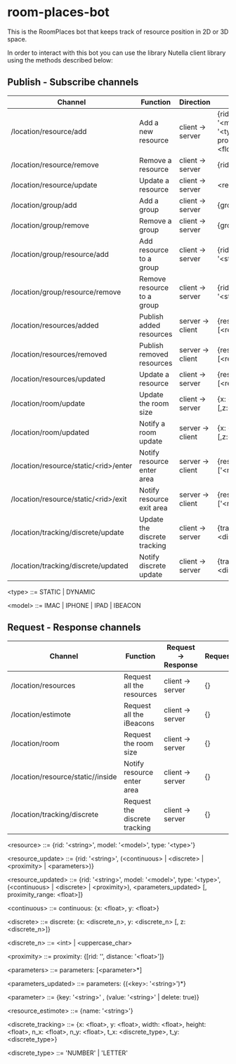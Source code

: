 # room-places-bot
This is the RoomPlaces bot that keeps track of resource position in 2D or 3D space.

In order to interact with this bot you can use the library Nutella client library using the methods described below:

## Publish - Subscribe channels

| Channel                                 | Function                     | Direction         | Content                                        |
| --------------------------------------- | ---------------------------- | ----------------- | ---------------------------------------------- |
| /location/resource/add                  | Add a new resource           | client -> server  | {rid: '\<string\>', model: '\<model\>', type: '\<type\>'[, proximity_range: \<float\>]}  |
| /location/resource/remove               | Remove a resource            | client -> server  | {rid: '\<string\>'}                            |
| /location/resource/update               | Update a resource            | client -> server  | \<resource_update\>                            |
| /location/group/add                     | Add a group                  | client -> server  | {group: '\<string\>'}                          |
| /location/group/remove                  | Remove a group               | client -> server  | {group: '\<string\>'}                          |
| /location/group/resource/add            | Add resource to a group      | client -> server  | {rid: '\<string\>', group: '\<string\>'}       |
| /location/group/resource/remove         | Remove resource to a group   | client -> server  | {rid: '\<string\>', group: '\<string\>'}       |
| /location/resources/added               | Publish added resources      | server -> client  | {resources: [\<resource\>*]}                   |
| /location/resources/removed             | Publish removed resources    | server -> client  | {resources: [\<resource\>*]}                   |
| /location/resources/updated             | Update a resource            | client -> server  | {resources: [\<resource_updated\>*]}           |
| /location/room/update                   | Update the room size         | client -> server  | {x: \<float\>, y: \<float\> [,z:\<float\>]}    |
| /location/room/updated                  | Notify a room update         | server -> client  | {x: \<float\>, y: \<float\> [,z:\<float\>]}    |
| /location/resource/static/\<rid\>/enter | Notify resource enter area   | server -> client  | {resources: ['\<resource\>'*]}                 |
| /location/resource/static/\<rid\>/exit  | Notify resource exit area    | server -> client  | {resources: ['\<resource\>'*]}                 |
| /location/tracking/discrete/update      | Update the discrete tracking | client -> server  | {tracking: \<discrete_tracking\>}              |
| /location/tracking/discrete/updated     | Notify discrete update       | client -> server  | {tracking: \<discrete_tracking\>}              |

\<type\> ::= STATIC | DYNAMIC 

\<model\> ::= IMAC | IPHONE | IPAD | IBEACON

## Request - Response channels

| Channel                                | Function                      | Request -> Response | Request           | Response                                   |
| -------------------------------------- | ----------------------------- | ------------------- | ----------------- | ------------------------------------------ |
| /location/resources                    | Request all the resources     | client -> server    | {}                | {resources: [\<resource\>*]}               |
| /location/estimote                     | Request all the iBeacons      | client -> server    | {}                | {resources: [\<resource_estimote\>*]}      |
| /location/room                         | Request the room size         | client -> server    | {}                | {x: \<float\>, y: \<float\> [,z:\<float\>]}|
| /location/resource/static/<rid>/inside | Notify resource enter area    | client -> server    | {}                | {resources: ['\<resource\>'*]}             |
| /location/tracking/discrete            | Request the discrete tracking | client -> server    | {}                | {tracking: \<discrete_tracking\>}          |

\<resource\> ::= {rid: '\<string\>', model: '\<model\>', type: '\<type\>'}

\<resource_update\> ::= {rid: '\<string\>', (\<continuous\> | \<discrete\> | \<proximity\> | \<parameters\>)}

\<resource_updated\> ::= {rid: '\<string\>', model: '\<model\>', type: '\<type\>', (\<continuous\> | \<discrete\> | \<proximity\>), \<parameters_updated\> [, proximity_range: \<float\>]}

\<continuous\> ::= continuous: {x: \<float\>,  y: \<float\>}

\<discrete\> ::= discrete: {x: \<discrete_n\>,  y: \<discrete_n\> [, z: \<discrete_n\>]}

\<discrete_n\> ::= \<int\> | \<uppercase_char\>

\<proximity\> ::= proximity: {[rid: '', distance: '\<float\>']}

\<parameters\> ::= parameters: [\<parameter>*]

\<parameters_updated\> ::= parameters: {(\<key\>: '\<string\>')*}

\<parameter\> ::= {key: '\<string\>' , (value: '\<string\>' | delete: true)}

\<resource_estimote\> ::= {name: '\<string\>'}

\<discrete_tracking\> ::= {x: \<float\>,  y: \<float\>, width: \<float\>, height: \<float\>, n_x: \<float\>, n_y: \<float\>, t_x: \<discrete_type\>, t_y: \<discrete_type\>}

\<discrete_type\> ::= 'NUMBER' | 'LETTER'

